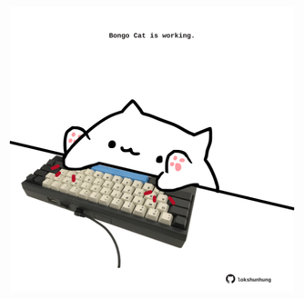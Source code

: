 <!-- built at 28/12/2024, 19:00:44 UTC -->
<p align="center">
  <img width="500" height="500" src="./ReadmeImage.svg">
</p>
